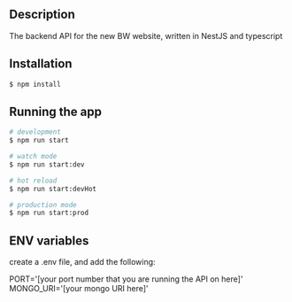 ## Description

The backend API for the new BW website, written in NestJS and typescript

## Installation

```bash
$ npm install
```

## Running the app

```bash
# development
$ npm run start

# watch mode
$ npm run start:dev

# hot reload 
$ npm run start:devHot

# production mode
$ npm run start:prod
```

## ENV variables

create a .env file, and add the following:

PORT='[your port number that you are running the API on here]'
MONGO_URI='[your mongo URI here]'
